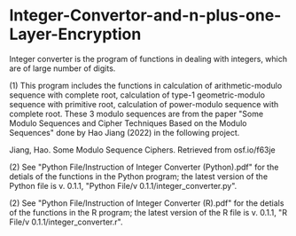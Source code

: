 # Integer-Convertor-and-n-plus-one-Layer-Encryption
Integer converter is the program of functions in dealing with integers, which are of large number of digits. 

(1) This program includes the functions in calculation of arithmetic-modulo sequence with complete root, calculation of type-1 geometric-modulo sequence with primitive root, calculation of power-modulo sequence with complete root. These 3 modulo sequences are from the paper "Some Modulo Sequences and Cipher Techniques Based on the Modulo Sequences" done by Hao Jiang (2022) in the following project.

Jiang, Hao. Some Modulo Sequence Ciphers. Retrieved from osf.io/f63je 

(2) See "Python File/Instruction of Integer Converter (Python).pdf" for the detials of the functions in the Python program; the latest version of the Python file is v. 0.1.1, "Python File/v 0.1.1/integer_converter.py".

(2) See "Python File/Instruction of Integer Converter (R).pdf" for the detials of the functions in the R program; the latest version of the R file is v. 0.1.1, "R File/v 0.1.1/integer_converter.r".
